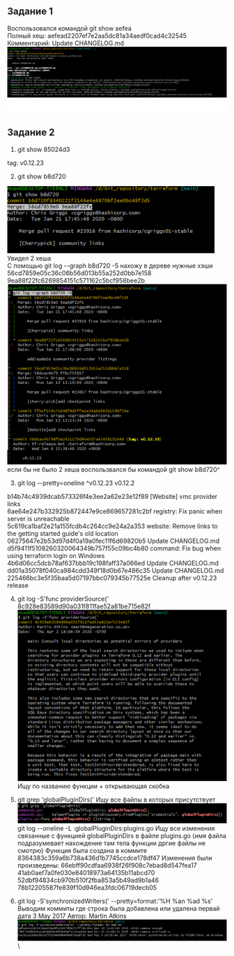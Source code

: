 ## Задание 1

Воспользовался командой git show aefea\
Полный хеш: aefead2207ef7e2aa5dc81a34aedf0cad4c32545\
Комментарий: Update CHANGELOG.md\
![Задание 1](1.png)


## Задание 2

1. git show 85024d3

tag: v0.12.23

2. git show b8d720

![Задание 2.2](2.png)\
Увидел 2 хеша\
С помощью git log --graph b8d720 -5 нахожу в дереве нужные хэши\
56cd7859e05c36c06b56d013b55a252d0bb7e158\
9ea88f22fc6269854151c571162c5bcf958bee2b\
![Задание 2.2](3.png)\
если бы не было 2 хеша воспользвался бы командой git show b8d720^

3. git log --pretty=oneline ^v0.12.23 v0.12.2

b14b74c4939dcab573326f4e3ee2a62e23e12f89 [Website] vmc provider links\
6ae64e247b332925b872447e9ce869657281c2bf registry: Fix panic when server is unreachable\
5c619ca1baf2e21a155fcdb4c264cc9e24a2a353 website: Remove links to the getting started guide's old location\
06275647e2b53d97d4f0a19a0fec11f6d69820b5 Update CHANGELOG.md\
d5f9411f5108260320064349b757f55c09bc4b80 command: Fix bug when using terraform login on Windows\
4b6d06cc5dcb78af637bbb19c198faff37a066ed Update CHANGELOG.md\
dd01a35078f040ca984cdd349f18d0b67e486c35 Update CHANGELOG.md\
225466bc3e5f35baa5d07197bbc079345b77525e Cleanup after v0.12.23 release

4.  git log -S'func providerSource('\
8c928e83589d90a031f811fae52a81be715e82f
![Задание 2.4](4.png)\
Ищу по названию функции + открывающая скобка 

5. git grep 'globalPluginDirs(' 
Ищу все файлы в которых присутствует
![Задание 2.5](5.png)\
git log --oneline  -L :globalPluginDirs:plugins.go
Ищу все изменения связанные с функцией globalPluginDirs в файле plugins.go (имя файла подразумевает нахождение там тела функции дргие файлы не смотрю)
Функция была создана в коммите 8364383c359a6b738a436d1b7745ccdce178df47
Изменения были произведены: 
66ebff90cdfaa6938f26f908c7ebad8d547fea17
41ab0aef7a0fe030e84018973a64135b11abcd70 
52dbf94834cb970b510f2fba853a5b49ad9b1a46 
78b12205587fe839f10d946ea3fdc06719decb05

6. git log -S'synchronizedWriters(' --pretty=format:'%H %an %ad %s'
Выводим коммиты где строка была добавлена или удалена первай дата 3 May 2017 
Автор: Martin Atkins
![Задание 2.6](6.png)\



